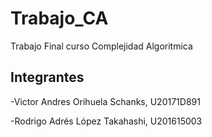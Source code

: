 # Trabajo_CA
 Trabajo Final curso Complejidad Algoritmica
 
 ## Integrantes

-Victor Andres Orihuela Schanks, U20171D891

-Rodrigo Adrés López Takahashi, U201615003
